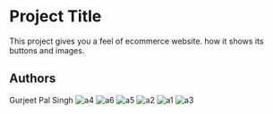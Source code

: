 
# Project Title
This project gives you a feel of ecommerce website. how it shows its buttons and images.




## Authors



Gurjeet Pal Singh
![a4](https://github.com/techpro-dotcom/ecommerce/assets/173460650/5c57a075-b7f7-427a-8f22-d78d26242283)
![a6](https://github.com/techpro-dotcom/ecommerce/assets/173460650/cf2cb4fd-2f69-455a-8616-8806c64a34be)
![a5](https://github.com/techpro-dotcom/ecommerce/assets/173460650/2c8c0487-b3b4-4de3-b979-d3ce1f957ef9)
![a2](https://github.com/techpro-dotcom/ecommerce/assets/173460650/5071a1b0-9b78-4565-a21b-1a757529f88c)
![a1](https://github.com/techpro-dotcom/ecommerce/assets/173460650/42449ef8-c767-4d27-9bd2-4faaac6a0962)
![a3](https://github.com/techpro-dotcom/ecommerce/assets/173460650/3b42027e-dfef-491d-9fb6-1b350c439ef9)


